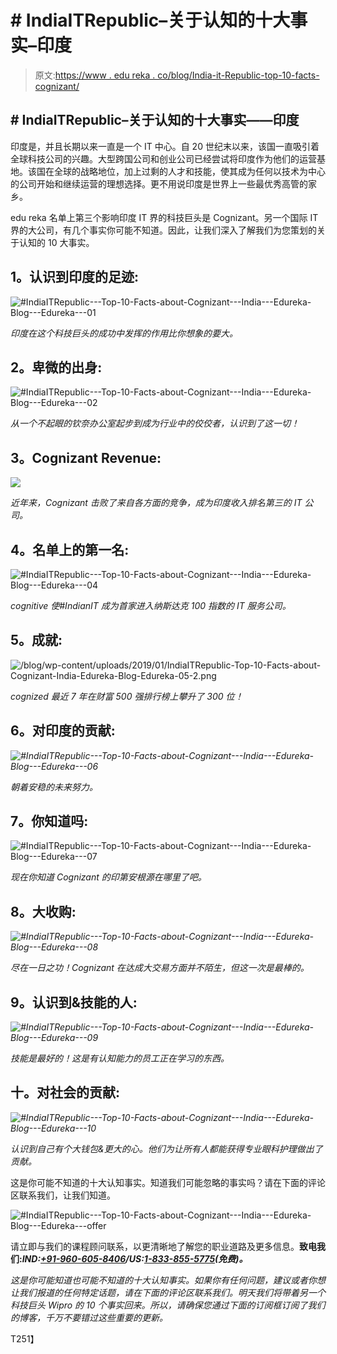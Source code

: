 # # IndiaITRepublic–关于认知的十大事实–印度

> 原文:[https://www . edu reka . co/blog/India-it-Republic-top-10-facts-cognizant/](https://www.edureka.co/blog/india-it-republic-top-10-facts-cognizant/)

## **# IndiaITRepublic–关于认知的十大事实——印度**

印度是，并且长期以来一直是一个 IT 中心。自 20 世纪末以来，该国一直吸引着全球科技公司的兴趣。大型跨国公司和创业公司已经尝试将印度作为他们的运营基地。该国在全球的战略地位，加上过剩的人才和技能，使其成为任何以技术为中心的公司开始和继续运营的理想选择。更不用说印度是世界上一些最优秀高管的家乡。

edu reka 名单上第三个影响印度 IT 界的科技巨头是 Cognizant。另一个国际 IT 界的大公司，有几个事实你可能不知道。因此，让我们深入了解我们为您策划的关于认知的 10 大事实。

## **1。认识到印度的足迹:**

![#IndiaITRepublic---Top-10-Facts-about-Cognizant---India---Edureka-Blog---Edureka---01](../Images/a91ca88905db1422a6737af2dd8daab5.png)

*印度在这个科技巨头的成功中发挥的作用比你想象的要大。*

## **2。卑微的出身:**

![#IndiaITRepublic---Top-10-Facts-about-Cognizant---India---Edureka-Blog---Edureka---02](../Images/79b48358a25f26964db51e7f0a76fdd0.png)

*从一个不起眼的钦奈办公室起步到成为行业中的佼佼者，认识到了这一切！*

## **3。Cognizant Revenue:**

![](../Images/595ecdd39e2f42502cc1dd1b02b08a33.png)

*近年来，Cognizant 击败了来自各方面的竞争，成为印度收入排名第三的 IT 公司。*

## **4。名单上的第一名:**

![#IndiaITRepublic---Top-10-Facts-about-Cognizant---India---Edureka-Blog---Edureka---04](../Images/a6e3efb826c97769ebf40de7d55ecf11.png)

*cognitive 使#IndianIT 成为首家进入纳斯达克 100 指数的 IT 服务公司。*

## **5。成就:**

![/blog/wp-content/uploads/2019/01/IndiaITRepublic-Top-10-Facts-about-Cognizant-India-Edureka-Blog-Edureka-05-2.png](../Images/20a0dc42b6669589e67f18f4d8b7fac4.png)

*cognized 最近 7 年在财富 500 强排行榜上攀升了 300 位！*

## **6。对印度的贡献:**

*![#IndiaITRepublic---Top-10-Facts-about-Cognizant---India---Edureka-Blog---Edureka---06](../Images/fe0837132b0028340e86551c0fffd9aa.png)*

*朝着安稳的未来努力。*

## **7。你知道吗:**

![#IndiaITRepublic---Top-10-Facts-about-Cognizant---India---Edureka-Blog---Edureka---07](../Images/111024dccd8d333b80aad52207912008.png)

*现在你知道 Cognizant 的印第安根源在哪里了吧。*

## **8。大收购:**

*![#IndiaITRepublic---Top-10-Facts-about-Cognizant---India---Edureka-Blog---Edureka---08](../Images/fb54245fa9ef3c297d24c1e5eccf5eea.png)*

*尽在一日之功！Cognizant 在达成大交易方面并不陌生，但这一次是最棒的。*

## **9。认识到&技能的人:**

*![#IndiaITRepublic---Top-10-Facts-about-Cognizant---India---Edureka-Blog---Edureka---09](../Images/31920c993d49d7eec721935e682b7cb8.png)*

*技能是最好的！这是有认知能力的员工正在学习的东西。*

## **十。对社会的贡献:**

*![#IndiaITRepublic---Top-10-Facts-about-Cognizant---India---Edureka-Blog---Edureka---10](../Images/8b8157bf3c904d9fd6cff4b77adf0d4b.png)*

*认识到自己有个大钱包&更大的心。他们为让所有人都能获得专业眼科护理做出了贡献。*

这是你可能不知道的十大认知事实。知道我们可能忽略的事实吗？请在下面的评论区联系我们，让我们知道。

![#IndiaITRepublic---Top-10-Facts-about-Cognizant---India---Edureka-Blog---Edureka---offer](../Images/22468293cc753c78c5156f6e96a23828.png)

请立即与我们的课程顾问联系，以更清晰地了解您的职业道路及更多信息。**致电我们:*IND:[+91-960-605-8406](tel:9606058406)/*US:[1-833-855-5775](tel:18338555775)(免费)*。***

<article class="maincontentblog">

*这是你可能知道也可能不知道的十大认知事实。如果你有任何问题，建议或者你想让我们报道的任何特定话题，请在下面的评论区联系我们。明天我们将带着另一个科技巨头 Wipro 的 10 个事实回来。所以，请确保您通过下面的订阅框订阅了我们的博客，千万不要错过这些重要的更新。*

</article>

<article class="maincontentblog"></article>

T251】